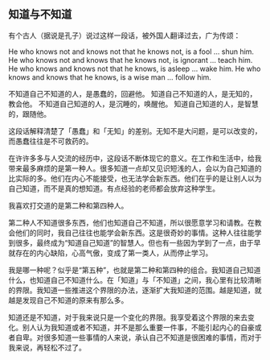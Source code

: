 ## 知道与不知道

有个古人（据说是孔子）说过这样一段话，被外国人翻译过去，广为传颂：

He who knows not and knows not that he knows not, is a fool … shun him. He who knows not and knows that he knows not, is ignorant … teach him. He who knows and knows not that he knows, is asleep … wake him. He who knows and knows that he knows, is a wise man … follow him.

不知道自己不知道的人，是愚蠢的，回避他。 知道自己不知道的人，是无知的，教会他。 不知道自己知道的人，是沉睡的，唤醒他。 知道自己知道的人，是智慧的，跟随他。

这段话解释清楚了「愚蠢」和「无知」的差别。无知不是大问题，是可以改变的，而愚蠢往往是不可救药的。

在许许多多与人交流的经历中，这段话不断体现它的意义。在工作和生活中，给我带来最多麻烦的是第一种人。很多知道一点却又见识短浅的人，会以为自己知道的比实际的多。他们在内心不能接受，也无法学会新东西。他们在乎的是让别人以为自己知道，而不是真的想知道。有点经验的老师都会放弃这种学生。

我喜欢打交道的是第二种和第四种人。

第二种人不知道很多东西，他们也知道自己不知道，所以很愿意学习和请教。在教会他们的同时，我自己往往也能学会新东西。这是很奇妙的事情。这种人往往能学到很多，最终成为“知道自己知道”的智慧人。但也有一些因为学到了一点，由于早就存在的内心缺陷，心高气傲，变成了第一类人，从而停止学习。

我是哪一种呢？似乎是“第五种”，也就是第二种和第四种的组合。我知道自己知道什么，也知道自己不知道什么。在「知道」与「不知道」之间，我心里有比较清晰的界限。我知道一些推进这个界限的办法，逐渐扩大我知道的范围。越是知道，就越是发现自己不知道的原来有那么多。

知道还是不知道，对于我来说只是一个变化的界限。我享受着这个界限的来去变化。别人认为我知道或者不知道，并不是那么重要一件事，不能引起内心的自豪或者自卑。对很多知道一些事情的人来说，承认自己不知道是很困难的事情，而对于我来说，再轻松不过了。
